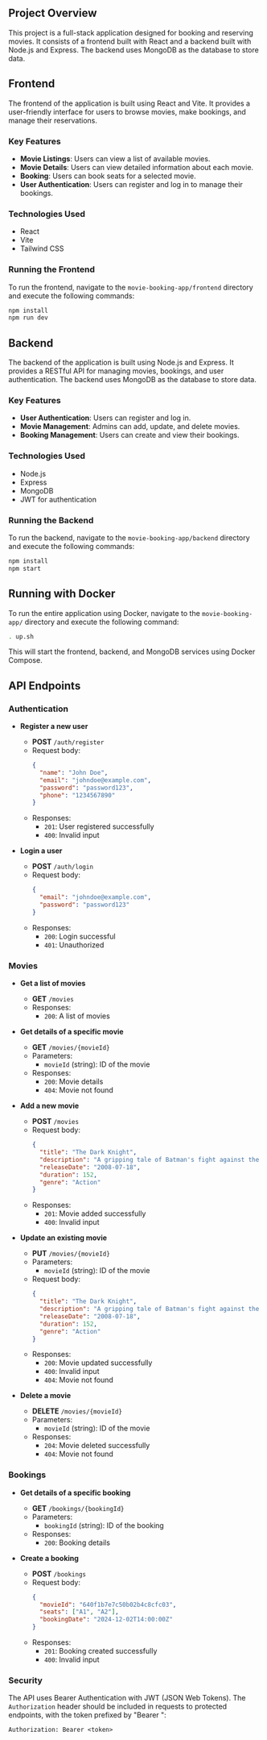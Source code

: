 ## Project Overview

This project is a full-stack application designed for booking and reserving movies. It consists of a frontend built with React and a backend built with Node.js and Express. The backend uses MongoDB as the database to store data.

## Frontend

The frontend of the application is built using React and Vite. It provides a user-friendly interface for users to browse movies, make bookings, and manage their reservations.

### Key Features

- **Movie Listings**: Users can view a list of available movies.
- **Movie Details**: Users can view detailed information about each movie.
- **Booking**: Users can book seats for a selected movie.
- **User Authentication**: Users can register and log in to manage their bookings.

### Technologies Used

- React
- Vite
- Tailwind CSS

### Running the Frontend

To run the frontend, navigate to the `movie-booking-app/frontend` directory and execute the following commands:

```sh
npm install
npm run dev
```

## Backend

The backend of the application is built using Node.js and Express. It provides a RESTful API for managing movies, bookings, and user authentication. The backend uses MongoDB as the database to store data.

### Key Features

- **User Authentication**: Users can register and log in.
- **Movie Management**: Admins can add, update, and delete movies.
- **Booking Management**: Users can create and view their bookings.

### Technologies Used

- Node.js
- Express
- MongoDB
- JWT for authentication

### Running the Backend

To run the backend, navigate to the `movie-booking-app/backend` directory and execute the following commands:

```sh
npm install
npm start
```

## Running with Docker

To run the entire application using Docker, navigate to the `movie-booking-app/` directory and execute the following command:

```sh
. up.sh
```

This will start the frontend, backend, and MongoDB services using Docker Compose.

## API Endpoints

### Authentication

- **Register a new user**

  - **POST** `/auth/register`
  - Request body:
    ```json
    {
      "name": "John Doe",
      "email": "johndoe@example.com",
      "password": "password123",
      "phone": "1234567890"
    }
    ```
  - Responses:
    - `201`: User registered successfully
    - `400`: Invalid input

- **Login a user**
  - **POST** `/auth/login`
  - Request body:
    ```json
    {
      "email": "johndoe@example.com",
      "password": "password123"
    }
    ```
  - Responses:
    - `200`: Login successful
    - `401`: Unauthorized

### Movies

- **Get a list of movies**

  - **GET** `/movies`
  - Responses:
    - `200`: A list of movies

- **Get details of a specific movie**

  - **GET** `/movies/{movieId}`
  - Parameters:
    - `movieId` (string): ID of the movie
  - Responses:
    - `200`: Movie details
    - `404`: Movie not found

- **Add a new movie**

  - **POST** `/movies`
  - Request body:
    ```json
    {
      "title": "The Dark Knight",
      "description": "A gripping tale of Batman's fight against the Joker.",
      "releaseDate": "2008-07-18",
      "duration": 152,
      "genre": "Action"
    }
    ```
  - Responses:
    - `201`: Movie added successfully
    - `400`: Invalid input

- **Update an existing movie**

  - **PUT** `/movies/{movieId}`
  - Parameters:
    - `movieId` (string): ID of the movie
  - Request body:
    ```json
    {
      "title": "The Dark Knight",
      "description": "A gripping tale of Batman's fight against the Joker.",
      "releaseDate": "2008-07-18",
      "duration": 152,
      "genre": "Action"
    }
    ```
  - Responses:
    - `200`: Movie updated successfully
    - `400`: Invalid input
    - `404`: Movie not found

- **Delete a movie**
  - **DELETE** `/movies/{movieId}`
  - Parameters:
    - `movieId` (string): ID of the movie
  - Responses:
    - `204`: Movie deleted successfully
    - `404`: Movie not found

### Bookings

- **Get details of a specific booking**

  - **GET** `/bookings/{bookingId}`
  - Parameters:
    - `bookingId` (string): ID of the booking
  - Responses:
    - `200`: Booking details

- **Create a booking**
  - **POST** `/bookings`
  - Request body:
    ```json
    {
      "movieId": "640f1b7e7c50b02b4c8cfc03",
      "seats": ["A1", "A2"],
      "bookingDate": "2024-12-02T14:00:00Z"
    }
    ```
  - Responses:
    - `201`: Booking created successfully
    - `400`: Invalid input

### Security

The API uses Bearer Authentication with JWT (JSON Web Tokens). The `Authorization` header should be included in requests to protected endpoints, with the token prefixed by "Bearer ":

```
Authorization: Bearer <token>
```
